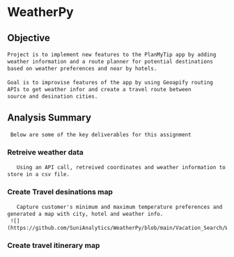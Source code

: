 # WeatherPy

## Objective 
    Project is to implement new features to the PlanMyTip app by adding weather information and a route planner for potential destinations 
    based on weather preferences and near by hotels.

    Goal is to improvise features of the app by using Geoapify routing APIs to get weather infor and create a travel route between 
    source and desination cities.
    
## Analysis Summary

     Below are some of the key deliverables for this assignment
     
### Retreive weather data
       Using an API call, retreived coordinates and weather information to store in a csv file.

### Create Travel desinations map
       Capture customer's minimum and maximum temperature preferences and generated a map with city, hotel and weather info.
     ![](https://github.com/SuniAnalytics/WeatherPy/blob/main/Vacation_Search/WeatherPy_vacation_map.png)
     
       

### Create travel itinerary map
